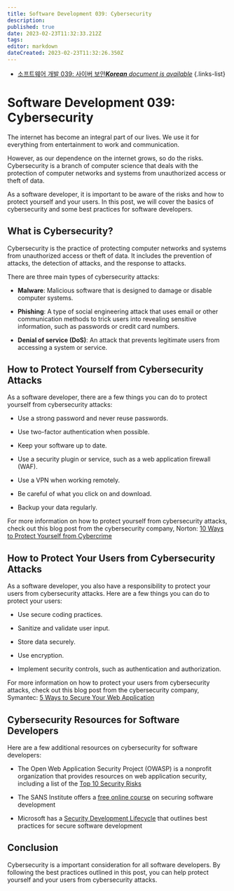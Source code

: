 ```yaml
---
title: Software Development 039: Cybersecurity
description: 
published: true
date: 2023-02-23T11:32:33.212Z
tags: 
editor: markdown
dateCreated: 2023-02-23T11:32:26.350Z
---
```


- [소프트웨어 개발 039: 사이버 보안***Korean** document is available*](/ko/Knowledge-base/Software-Development/Learning/software-development-039-cybersecurity)
{.links-list}


# Software Development 039: Cybersecurity

The internet has become an integral part of our lives. We use it for everything from entertainment to work and communication.

However, as our dependence on the internet grows, so do the risks. Cybersecurity is a branch of computer science that deals with the protection of computer networks and systems from unauthorized access or theft of data.

As a software developer, it is important to be aware of the risks and how to protect yourself and your users. In this post, we will cover the basics of cybersecurity and some best practices for software developers.

## What is Cybersecurity?

Cybersecurity is the practice of protecting computer networks and systems from unauthorized access or theft of data. It includes the prevention of attacks, the detection of attacks, and the response to attacks.

There are three main types of cybersecurity attacks:

- **Malware**: Malicious software that is designed to damage or disable computer systems.

- **Phishing**: A type of social engineering attack that uses email or other communication methods to trick users into revealing sensitive information, such as passwords or credit card numbers.

- **Denial of service (DoS)**: An attack that prevents legitimate users from accessing a system or service.

## How to Protect Yourself from Cybersecurity Attacks

As a software developer, there are a few things you can do to protect yourself from cybersecurity attacks:

- Use a strong password and never reuse passwords.

- Use two-factor authentication when possible.

- Keep your software up to date.

- Use a security plugin or service, such as a web application firewall (WAF).

- Use a VPN when working remotely.

- Be careful of what you click on and download.

- Backup your data regularly.

For more information on how to protect yourself from cybersecurity attacks, check out this blog post from the cybersecurity company, Norton: [10 Ways to Protect Yourself from Cybercrime](https://us.norton.com/internetsecurity-safety/10-ways-to-protect-yourself-from-cybercrime.html)

## How to Protect Your Users from Cybersecurity Attacks

As a software developer, you also have a responsibility to protect your users from cybersecurity attacks. Here are a few things you can do to protect your users:

- Use secure coding practices.

- Sanitize and validate user input.

- Store data securely.

- Use encryption.

- Implement security controls, such as authentication and authorization.

For more information on how to protect your users from cybersecurity attacks, check out this blog post from the cybersecurity company, Symantec: [5 Ways to Secure Your Web Application](https://www.symantec.com/connect/blogs/5-ways-secure-your-web-application)

## Cybersecurity Resources for Software Developers

Here are a few additional resources on cybersecurity for software developers:

- The Open Web Application Security Project (OWASP) is a nonprofit organization that provides resources on web application security, including a list of the [Top 10 Security Risks](https://www.owasp.org/index.php/Top_10-2017_Top_10)

- The SANS Institute offers a [free online course](https://www.sans.org/securing-software-development) on securing software development

- Microsoft has a [Security Development Lifecycle](https://www.microsoft.com/en-us/sdl/default.aspx) that outlines best practices for secure software development

## Conclusion

Cybersecurity is a important consideration for all software developers. By following the best practices outlined in this post, you can help protect yourself and your users from cybersecurity attacks.